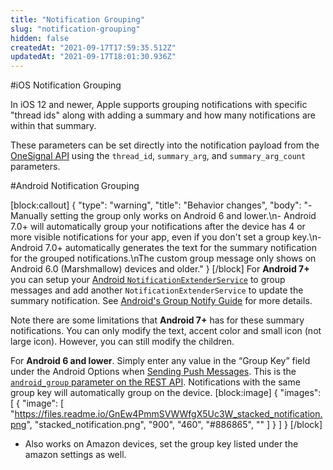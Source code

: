 ```yaml
---
title: "Notification Grouping"
slug: "notification-grouping"
hidden: false
createdAt: "2021-09-17T17:59:35.512Z"
updatedAt: "2021-09-17T18:01:30.936Z"
---
```

#iOS Notification Grouping

In iOS 12 and newer, Apple supports grouping notifications with specific "thread ids" along with adding a summary and how many notifications are within that summary.

These parameters can be set directly into the notification payload from the [OneSignal API](https://documentation.onesignal.com/reference/create-notification#grouping--collapsing) using the `thread_id`, `summary_arg`, and `summary_arg_count` parameters.

#Android Notification Grouping

[block:callout]
{
  "type": "warning",
  "title": "Behavior changes",
  "body": "- Manually setting the group only works on Android 6 and lower.\n- Android 7.0+ will automatically group your notifications after the device has 4 or more visible notifications for your app, even if you don't set a group key.\n- Android 7.0+ automatically generates the text for the summary notification for the grouped notifications.\nThe custom group message only shows on Android 6.0 (Marshmallow) devices and older."
}
[/block]
For **Android 7+** you can setup your [Android `NotificationExtenderService`](doc:service-extensions#android-notification-extender-service) to group messages and add another `NotificationExtenderService` to update the summary notification. See [Android's Group Notify Guide](https://developer.android.com/training/notify-user/group) for more details.

Note there are some limitations that **Android 7+** has for these summary notifications. You can only modify the text, accent color and small icon (not large icon). However, you can still modify the children. 

For **Android 6 and lower**. Simply enter any value in the “Group Key” field under the Android Options when [Sending Push Messages](doc:sending-notifications). This is the [`android_group` parameter on the REST API](ref:create-notification#grouping--collapsing). Notifications with the same group key will automatically group on the device.
[block:image]
{
  "images": [
    {
      "image": [
        "https://files.readme.io/GnEw4PmmSVWWfgX5Uc3W_stacked_notification.png",
        "stacked_notification.png",
        "900",
        "460",
        "#886865",
        ""
      ]
    }
  ]
}
[/block]
- Also works on Amazon devices, set the group key listed under the amazon settings as well.